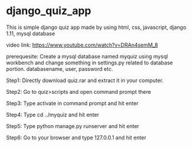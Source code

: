 # django_quiz_app
This is simple django quiz app made by using html, css, javascript, django 1.11, mysql database

video link:
https://www.youtube.com/watch?v=DRAn4semM_8 

prerequesite:
Create a mysql database named myquiz using mysql workbench and change something in settings.py related to database portion. 
databasename, user, password etc.

Step1:
Directly download quiz.rar and extract it in your computer.

Step2: 
Go to quiz>scripts and open command prompt there

Step3: 
Type activate in command prompt and hit enter

Step4:
Type cd ../myquiz and hit enter

Step5: 
Type python manage.py runserver and hit enter

Step6: 
Go to your browser and type 127.0.0.1 and hit enter
